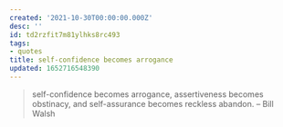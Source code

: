 ```yaml
---
created: '2021-10-30T00:00:00.000Z'
desc: ''
id: td2rzfit7m81ylhks8rc493
tags:
- quotes
title: self-confidence becomes arrogance
updated: 1652716548390
---
```

   
> self-confidence becomes arrogance, assertiveness becomes obstinacy, and self-assurance becomes reckless abandon. – Bill Walsh